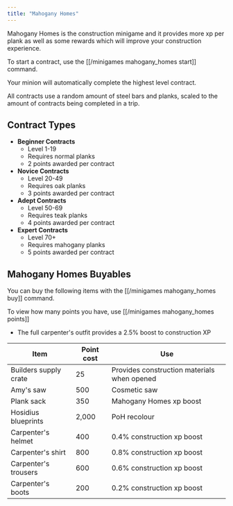 ```yaml
---
title: "Mahogany Homes"
---
```


Mahogany Homes is the construction minigame and it provides more xp per plank as well as some rewards which will improve your construction experience.

To start a contract, use the [[/minigames mahogany_homes start]] command.

Your minion will automatically complete the highest level contract.

All contracts use a random amount of steel bars and planks, scaled to the amount of contracts being completed in a trip.

## Contract Types

- **Beginner Contracts**
  - Level 1-19
  - Requires normal planks
  - 2 points awarded per contract
- **Novice Contracts**
  - Level 20-49
  - Requires oak planks
  - 3 points awarded per contract
- **Adept Contracts**
  - Level 50-69
  - Requires teak planks
  - 4 points awarded per contract
- **Expert Contracts**
  - Level 70+
  - Requires mahogany planks
  - 5 points awarded per contract

## **Mahogany Homes Buyables**

You can buy the following items with the [[/minigames mahogany_homes buy]] command.

To view how many points you have, use [[/minigames mahogany_homes points]]

- The full carpenter's outfit provides a 2.5% boost to construction XP

| Item                  | Point cost | Use                                         |
| --------------------- | ---------- | ------------------------------------------- |
| Builders supply crate | 25         | Provides construction materials when opened |
| Amy's saw             | 500        | Cosmetic saw                                |
| Plank sack            | 350        | Mahogany Homes xp boost                     |
| Hosidius blueprints   | 2,000      | PoH recolour                                |
| Carpenter's helmet    | 400        | 0.4% construction xp boost                  |
| Carpenter's shirt     | 800        | 0.8% construction xp boost                  |
| Carpenter's trousers  | 600        | 0.6% construction xp boost                  |
| Carpenter's boots     | 200        | 0.2% construction xp boost                  |
